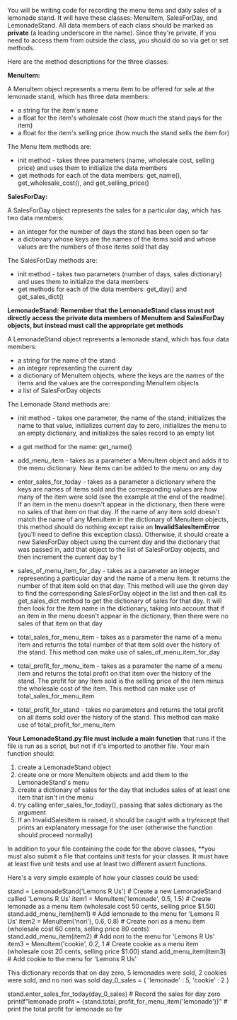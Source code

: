 You will be writing code for recording the menu items and daily sales of a lemonade stand. It will have these classes: MenuItem, SalesForDay, and LemonadeStand. All data members of each class should be marked as **private** (a leading underscore in the name). Since they're private, if you need to access them from outside the class, you should do so via get or set methods.

Here are the method descriptions for the three classes:

**MenuItem:**

A MenuItem object represents a menu item to be offered for sale at the lemonade stand, which has three data members:
* a string for the item's name
* a float for the item's wholesale cost (how much the stand pays for the item)
* a float for the item's selling price (how much the stand sells the item for)

The Menu Item methods are:
* init method - takes three parameters (name, wholesale cost, selling price) and uses them to initialize the data members
* get methods for each of the data members: get_name(), get_wholesale_cost(), and get_selling_price()

**SalesForDay:**

A SalesForDay object represents the sales for a particular day, which has two data members:
* an integer for the number of days the stand has been open so far
* a dictionary whose keys are the names of the items sold and whose values are the numbers of those items sold that day

The SalesForDay methods are:
* init method - takes two parameters (number of days, sales dictionary) and uses them to initialize the data members
* get methods for each of the data members: get_day() and get_sales_dict()

**LemonadeStand:**
**Remember that the LemonadeStand class must not directly access the private data members of MenuItem and SalesForDay objects, but instead must call the appropriate get methods**

A LemonadeStand object represents a lemonade stand, which has four data members: 
* a string for the name of the stand
* an integer representing the current day
* a dictionary of MenuItem objects, where the keys are the names of the items and the values are the corresponding MenuItem objects
* a list of SalesForDay objects

The Lemonade Stand methods are:
* init method - takes one parameter, the name of the stand; initializes the name to that value, initializes current day to zero, initializes the menu to an empty dictionary, and initializes the sales record to an empty list
* a get method for the name: get_name()
* add_menu_item - takes as a parameter a MenuItem object and adds it to the menu dictionary. New items can be added to the menu on any day



* enter_sales_for_today - takes as a parameter a dictionary where the keys are names of items sold and the corresponding values are how many of the item were sold (see the example at the end of the readme). If an item in the menu doesn't appear in the dictionary, then there were no sales of that item on that day. If the name of any item sold doesn't match the name of any MenuItem in the dictionary of MenuItem objects, this method should do nothing except raise an **InvalidSalesItemError** (you'll need to define this exception class). Otherwise, it should create a new SalesForDay object using the current day and the dictionary that was passed in, add that object to the list of SalesForDay objects, and then increment the current day by 1



* sales_of_menu_item_for_day - takes as a parameter an integer representing a particular day and the name of a menu item. It returns the number of that item sold on that day. This method will use the given day to find the corresponding SalesForDay object in the list and then call its get_sales_dict method to get the dictionary of sales for that day. It will then look for the item name in the dictionary, taking into account that if an item in the menu doesn't appear in the dictionary, then there were no sales of that item on that day


* total_sales_for_menu_item - takes as a parameter the name of a menu item and returns the total number of that item sold over the history of the stand. This method can make use of sales_of_menu_item_for_day

* total_profit_for_menu_item - takes as a parameter the name of a menu item and returns the total profit on that item over the history of the stand. The profit for any item sold is the selling price of the item minus the wholesale cost of the item. This method can make use of total_sales_for_menu_item

* total_profit_for_stand - takes no parameters and returns the total profit on all items sold over the history of the stand. This method can make use of total_profit_for_menu_item

**Your LemonadeStand.py file must include a main function** that runs if the file is run as a script, but not if it's imported to another file.  Your main function should:
1. create a LemonadeStand object
2. create one or more MenuItem objects and add them to the LemonadeStand's menu
3. create a dictionary of sales for the day that includes sales of at least one item that isn't in the menu
4. try calling enter_sales_for_today(), passing that sales dictionary as the argument
5. If an InvalidSalesItem is raised, it should be caught with a try/except that prints an explanatory message for the user (otherwise the function should proceed normally)

In addition to your file containing the code for the above classes, **you must also submit a file that contains unit tests for your classes. It must have at least five unit tests and use at least two different assert functions.

Here's a very simple example of how your classes could be used:

stand = LemonadeStand('Lemons R Us')  # Create a new LemonadeStand callled 'Lemons R Us'
item1 = MenuItem('lemonade', 0.5, 1.5)  # Create lemonade as a menu item (wholesale cost 50 cents, selling price $1.50)
stand.add_menu_item(item1)  # Add lemonade to the menu for 'Lemons R Us'
item2 = MenuItem('nori'), 0.6, 0.8)  # Create nori as a menu item (wholesale cost 60 cents, selling price 80 cents)
stand.add_menu_item(item2)  # Add nori to the menu for 'Lemons R Us'
item3 = MenuItem('cookie', 0.2, 1  # Create cookie as a menu item (wholesale cost 20 cents, selling price $1.00)
stand.add_menu_item(item3)  # Add cookie to the menu for 'Lemons R Us'

This dictionary records that on day zero, 5 lemonades were sold, 2 cookies were sold, and no nori was sold
day_0_sales = {
    'lemonade' : 5,
    'cookie'   : 2
}

stand.enter_sales_for_today(day_0_sales)  # Record the sales for day zero
print(f"lemonade profit = {stand.total_profit_for_menu_item('lemonade')}"  # print the total profit for lemonade so far
